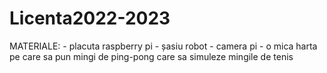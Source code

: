 # Licenta2022-2023

MATERIALE: 
    - placuta raspberry pi
    - șasiu robot
    - camera pi
    - o mica harta pe care sa pun mingi de ping-pong care sa simuleze mingile de tenis
